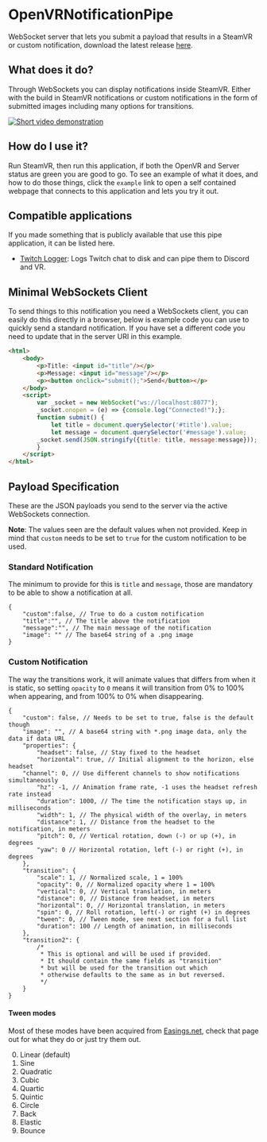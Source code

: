 # OpenVRNotificationPipe
WebSocket server that lets you submit a payload that results in a SteamVR or custom notification, download the latest release [here](https://github.com/BOLL7708/OpenVRNotificationPipe/releases).

## What does it do?
Through WebSockets you can display notifications inside SteamVR. Either with the build in SteamVR notifications or custom notifications in the form of submitted images including many options for transitions.

[![Short video demonstration](https://img.youtube.com/vi/gSqyOYsiymw/0.jpg)](https://www.youtube.com/watch?v=gSqyOYsiymw)

## How do I use it?
Run SteamVR, then run this application, if both the OpenVR and Server status are green you are good to go. To see an example of what it does, and how to do those things, click the `example` link to open a self contained webpage that connects to this application and lets you try it out.

## Compatible applications
If you made something that is publicly available that use this pipe application, it can be listed here.
* [Twitch Logger](https://github.com/jeppevinkel/twitch-logger): Logs Twitch chat to disk and can pipe them to Discord and VR.

## Minimal WebSockets Client
To send things to this notification you need a WebSockets client, you can easily do this directly in a browser, below is example code you can use to quickly send a standard notification. If you have set a different code you need to update that in the server URI in this example.
```html
<html>
    <body>
        <p>Title: <input id="title"/></p>
        <p>Message: <input id="message"/></p>
        <p><button onclick="submit();">Send</button></p>
    </body>
    <script>
        var _socket = new WebSocket("ws://localhost:8077");
        _socket.onopen = (e) => {console.log("Connected!");};
        function submit() {
            let title = document.querySelector('#title').value;
            let message = document.querySelector('#message').value;
	    _socket.send(JSON.stringify({title: title, message:message}));
        }
    </script>
</html>
```

## Payload Specification
These are the JSON payloads you send to the server via the active WebSockets connection.

**Note**: The values seen are the default values when not provided. Keep in mind that `custom` needs to be set to `true` for the custom notification to be used.
### Standard Notification
The minimum to provide for this is `title` and `message`, those are mandatory to be able to show a notification at all.
```jsonc
{
    "custom":false, // True to do a custom notification
    "title":"", // The title above the notification
    "message":"", // The main message of the notification
    "image": "" // The base64 string of a .png image
}
```
### Custom Notification
The way the transitions work, it will animate values that differs from when it is static, so setting `opacity` to `0` means it will transition from 0% to 100% when appearing, and from 100% to 0% when disappearing.
```jsonc
{
    "custom": false, // Needs to be set to true, false is the default though
    "image": "", // A base64 string with *.png image data, only the data if data URL
    "properties": {
        "headset": false, // Stay fixed to the headset
        "horizontal": true, // Initial alignment to the horizon, else headset
	"channel": 0, // Use different channels to show notifications simultaneously
        "hz": -1, // Animation frame rate, -1 uses the headset refresh rate instead
        "duration": 1000, // The time the notification stays up, in milliseconds
        "width": 1, // The physical width of the overlay, in meters
        "distance": 1, // Distance from the headset to the notification, in meters
        "pitch": 0, // Vertical rotation, down (-) or up (+), in degrees
        "yaw": 0 // Horizontal rotation, left (-) or right (+), in degrees
    },
    "transition": {
        "scale": 1, // Normalized scale, 1 = 100%
        "opacity": 0, // Normalized opacity where 1 = 100%
        "vertical": 0, // Vertical translation, in meters
        "distance": 0, // Distance from headset, in meters
        "horizontal": 0, // Horizontal translation, in meters
        "spin": 0, // Roll rotation, left(-) or right (+) in degrees
        "tween": 0, // Tween mode, see next section for a full list
        "duration": 100 // Length of animation, in milliseconds
    },
    "transition2": {
        /* 
	     * This is optional and will be used if provided.
         * It should contain the same fields as "transition"
         * but will be used for the transition out which
         * otherwise defaults to the same as in but reversed.
         */
    }
}
```
#### Tween modes
Most of these modes have been acquired from [Easings.net](https://easings.net/), check that page out for what they do or just try them out.

0. Linear (default)
1. Sine
2. Quadratic
3. Cubic
4. Quartic
5. Quintic
6. Circle
7. Back
8. Elastic
9. Bounce
